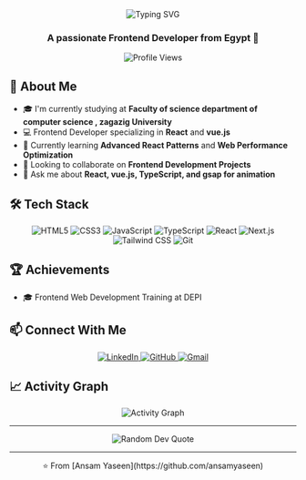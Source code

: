<div align="center">
  <img src="https://readme-typing-svg.herokuapp.com?font=Fira+Code&weight=500&size=40&pause=1000&color=ad7b56&center=true&vCenter=true&width=600&height=100&lines=Hi+%F0%9F%91%8B%2C+I'm+ansam+yaseen;Frontend+Developer" alt="Typing SVG" />
</div>

<h3 align="center">A passionate Frontend Developer from Egypt 🌟</h3>

<p align="center">
  <img src="https://komarev.com/ghpvc/?username=mohamedsamy04&label=Profile%20views&color=3b82f6&style=flat" alt="Profile Views" />
</p>

## 🚀 About Me

- 🎓 I'm currently studying at **Faculty of science department of computer science , zagazig University**
- 💻 Frontend Developer specializing in **React** and **vue.js**
- 🌱 Currently learning **Advanced React Patterns** and **Web Performance Optimization**
- 👯 Looking to collaborate on **Frontend Development Projects**
- 💬 Ask me about **React, vue.js, TypeScript, and gsap for animation**

## 🛠️ Tech Stack

<p align="center">
  <img src="https://img.shields.io/badge/HTML5-E34F26?style=for-the-badge&logo=html5&logoColor=white" alt="HTML5" />
  <img src="https://img.shields.io/badge/CSS3-1572B6?style=for-the-badge&logo=css3&logoColor=white" alt="CSS3" />
  <img src="https://img.shields.io/badge/JavaScript-F7DF1E?style=for-the-badge&logo=javascript&logoColor=black" alt="JavaScript" />
  <img src="https://img.shields.io/badge/TypeScript-007ACC?style=for-the-badge&logo=typescript&logoColor=white" alt="TypeScript" />
  <img src="https://img.shields.io/badge/React-20232A?style=for-the-badge&logo=react&logoColor=61DAFB" alt="React" />
  <img src="https://img.shields.io/badge/vue.js-000000?style=for-the-badge&logo=vue.js&logoColor=white" alt="Next.js" />
  <img src="https://img.shields.io/badge/Tailwind_CSS-38B2AC?style=for-the-badge&logo=tailwind-css&logoColor=white" alt="Tailwind CSS" />
  <img src="https://img.shields.io/badge/Git-F05032?style=for-the-badge&logo=git&logoColor=white" alt="Git" />
</p>

## 🏆 Achievements
- 🎓 Frontend Web Development Training at DEPI

## 📫 Connect With Me

<p align="center">
  <a href="https://www.linkedin.com/in/ansam-yaseen-3b7a781b7/" target="_blank">
    <img src="https://img.shields.io/badge/LinkedIn-0077B5?style=for-the-badge&logo=linkedin&logoColor=white" alt="LinkedIn" />
  </a>
  <a href="https://github.com/ansamyaseen" target="_blank">
    <img src="https://img.shields.io/badge/GitHub-100000?style=for-the-badge&logo=github&logoColor=white" alt="GitHub" />
  </a>
  <a href="mailto:ansamyaseen80@gmail.com">
    <img src="https://img.shields.io/badge/Gmail-D14836?style=for-the-badge&logo=gmail&logoColor=white" alt="Gmail" />
  </a>
</p>

## 📈 Activity Graph

<div align="center">
  <img alt="Activity Graph" src="https://github-readme-activity-graph.vercel.app/graph?username=ansamyaseen&theme=tokyo-night" />
</div>

---

<div align="center">
  <img src="https://quotes-github-readme.vercel.app/api?type=horizontal&theme=tokyonight" alt="Random Dev Quote" />
</div>

---

<div align="center">
  ⭐️ From [Ansam Yaseen](https://github.com/ansamyaseen)
</div>
